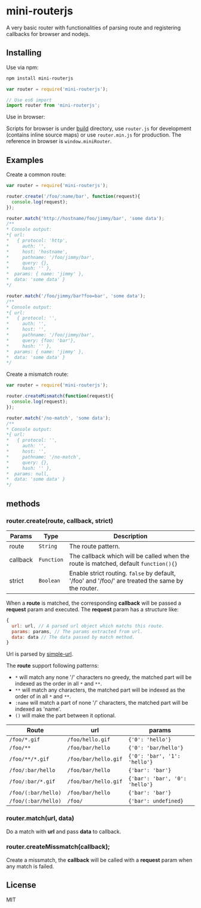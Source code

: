 # mini-routerjs
A very basic router with functionalities of parsing route and registering callbacks for browser and nodejs.

## Installing
Use via npm:
```bash
npm install mini-routerjs
```
```javascript
var router = require('mini-routerjs');

// Use es6 import
import router from 'mini-routerjs';
```
Use in browser:

Scripts for browser is under [build](https://github.com/Jimmy-YMJ/mini-routerjs/tree/master/build) directory, use `router.js` for development (contains inline source maps) or use `router.min.js` for production. The reference in browser is `window.miniRouter`.

## Examples

Create a common route:
```javascript
var router = require('mini-routerjs');

router.create('/foo/:name/bar', function(request){
  console.log(request);
});

router.match('http://hostname/foo/jimmy/bar', 'some data');
/**
* Console output:
*{ url: 
*   { protocol: 'http',
*     auth: '',
*     host: 'hostname',
*     pathname: '/foo/jimmy/bar',
*     query: {},
*     hash: '' },
*  params: { name: 'jimmy' },
*  data: 'some data' }
*/

router.match('/foo/jimmy/bar?foo=bar', 'some data');
/**
* Console output:
*{ url: 
*   { protocol: '',
*     auth: '',
*     host: '',
*     pathname: '/foo/jimmy/bar',
*     query: {foo: 'bar'},
*     hash: '' },
*  params: { name: 'jimmy' },
*  data: 'some data' }
*/
```

Create a mismatch route:
```javascript
var router = require('mini-routerjs');

router.createMismatch(function(request){
  console.log(request);
});

router.match('/no-match', 'some data');
/**
* Console output:
*{ url: 
*   { protocol: '',
*     auth: '',
*     host: '',
*     pathname: '/no-match',
*     query: {},
*     hash: '' },
*  params: null,
*  data: 'some data' }
*/
```

## methods
### router.create(route, callback, strict)

| **Params** | **Type** | **Description** |
| --- | --- | --- |
| route | `String` |  The route pattern. |
| callback | `Function` | The callback which will be called when the route is matched, default `function(){}` |
| strict | `Boolean` | Enable strict routing. `false` by default, '/foo' and '/foo/' are treated the same by the router. |

When a **route** is matched, the corresponding **callback** will be passed a **request** param and executed. The **request** param has a structure like:
```javascript
{
  url: url, // A parsed url object which matchs this route.
  params: params, // The params extracted from url.
  data: data // The data passed by match method.
}
```
Url is parsed by [simple-url](https://github.com/Jimmy-YMJ/simple-url).

The **route** support following patterns:
- `*` will match any none '/' characters no greedy, the matched part will be indexed as the order in all `*` and `**`.
- `**` will match any characters, the matched part will be indexed as the order of in all `*` and `**`.
- `:name` will match a part of none '/' characters, the matched part will be indexed as 'name'.
- `()` will make the part between it optional.

| **Route** | **url** | **params** |
| --- | --- | --- |
| `/foo/*.gif` | `/foo/hello.gif` | `{'0': 'hello'}` |
| `/foo/**` | `/foo/bar/hello` | `{'0': 'bar/hello'}` |
| `/foo/**/*.gif` | `/foo/bar/hello.gif` | `{'0': 'bar', '1': 'hello'}` |
| `/foo/:bar/hello` | `/foo/bar/hello` | `{'bar': 'bar'}` |
| `/foo/:bar/*.gif` | `/foo/bar/hello.gif` | `{'bar': 'bar', '0': 'hello'}` |
| `/foo/(:bar/hello)` | `/foo/bar/hello` | `{'bar': 'bar'}` |
| `/foo/(:bar/hello)` | `/foo/` | `{'bar': undefined}` |

### router.match(url, data)
Do a match with **url** and pass **data** to callback.

### router.createMissmatch(callback);
Create a missmatch, the **callback** will be called with a **request** param when any match is failed.

## License
MIT
